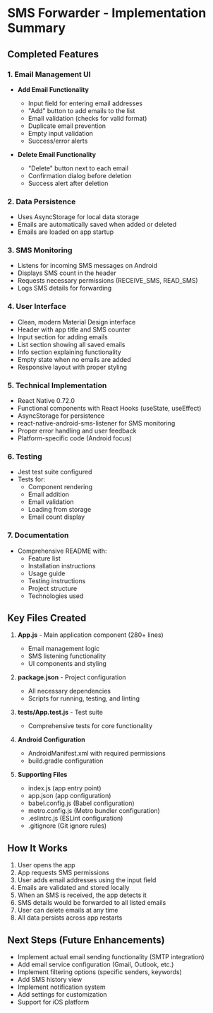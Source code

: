 # SMS Forwarder - Implementation Summary

## Completed Features

### 1. Email Management UI
- **Add Email Functionality**
  - Input field for entering email addresses
  - "Add" button to add emails to the list
  - Email validation (checks for valid format)
  - Duplicate email prevention
  - Empty input validation
  - Success/error alerts

- **Delete Email Functionality**
  - "Delete" button next to each email
  - Confirmation dialog before deletion
  - Success alert after deletion

### 2. Data Persistence
- Uses AsyncStorage for local data storage
- Emails are automatically saved when added or deleted
- Emails are loaded on app startup

### 3. SMS Monitoring
- Listens for incoming SMS messages on Android
- Displays SMS count in the header
- Requests necessary permissions (RECEIVE_SMS, READ_SMS)
- Logs SMS details for forwarding

### 4. User Interface
- Clean, modern Material Design interface
- Header with app title and SMS counter
- Input section for adding emails
- List section showing all saved emails
- Info section explaining functionality
- Empty state when no emails are added
- Responsive layout with proper styling

### 5. Technical Implementation
- React Native 0.72.0
- Functional components with React Hooks (useState, useEffect)
- AsyncStorage for persistence
- react-native-android-sms-listener for SMS monitoring
- Proper error handling and user feedback
- Platform-specific code (Android focus)

### 6. Testing
- Jest test suite configured
- Tests for:
  - Component rendering
  - Email addition
  - Email validation
  - Loading from storage
  - Email count display

### 7. Documentation
- Comprehensive README with:
  - Feature list
  - Installation instructions
  - Usage guide
  - Testing instructions
  - Project structure
  - Technologies used

## Key Files Created

1. **App.js** - Main application component (280+ lines)
   - Email management logic
   - SMS listening functionality
   - UI components and styling

2. **package.json** - Project configuration
   - All necessary dependencies
   - Scripts for running, testing, and linting

3. **__tests__/App.test.js** - Test suite
   - Comprehensive tests for core functionality

4. **Android Configuration**
   - AndroidManifest.xml with required permissions
   - build.gradle configuration

5. **Supporting Files**
   - index.js (app entry point)
   - app.json (app configuration)
   - babel.config.js (Babel configuration)
   - metro.config.js (Metro bundler configuration)
   - .eslintrc.js (ESLint configuration)
   - .gitignore (Git ignore rules)

## How It Works

1. User opens the app
2. App requests SMS permissions
3. User adds email addresses using the input field
4. Emails are validated and stored locally
5. When an SMS is received, the app detects it
6. SMS details would be forwarded to all listed emails
7. User can delete emails at any time
8. All data persists across app restarts

## Next Steps (Future Enhancements)

- Implement actual email sending functionality (SMTP integration)
- Add email service configuration (Gmail, Outlook, etc.)
- Implement filtering options (specific senders, keywords)
- Add SMS history view
- Implement notification system
- Add settings for customization
- Support for iOS platform
